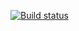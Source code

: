 [![Build status](https://ci.appveyor.com/api/projects/status/uoawgwlgpy25r56l?svg=true)](https://ci.appveyor.com/project/Poul/advancedjsin-browser-hmw1-task1)
